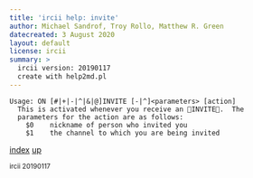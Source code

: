 ```yaml
---
title: 'ircii help: invite'
author: Michael Sandrof, Troy Rollo, Matthew R. Green
datecreated: 3 August 2020
layout: default
license: ircii
summary: >
  ircii version: 20190117
  create with help2md.pl
---
```

```
Usage: ON [#|+|-|^|&|@]INVITE [-|^]<parameters> [action]
  This is activated whenever you receive an INVITE.  The
  parameters for the action are as follows:
    $0    nickname of person who invited you
    $1    the channel to which you are being invited
```

[index](index.html)
[up](..)

<small> ircii 20190117 </small>
